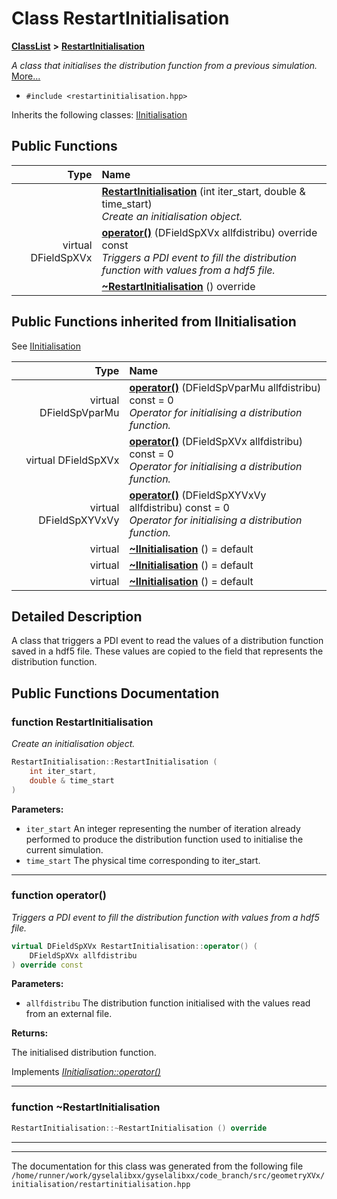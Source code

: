 

# Class RestartInitialisation



[**ClassList**](annotated.md) **>** [**RestartInitialisation**](classRestartInitialisation.md)



_A class that initialises the distribution function from a previous simulation._ [More...](#detailed-description)

* `#include <restartinitialisation.hpp>`



Inherits the following classes: [IInitialisation](classIInitialisation.md)






















































## Public Functions

| Type | Name |
| ---: | :--- |
|   | [**RestartInitialisation**](#function-restartinitialisation) (int iter\_start, double & time\_start) <br>_Create an initialisation object._  |
| virtual DFieldSpXVx | [**operator()**](#function-operator) (DFieldSpXVx allfdistribu) override const<br>_Triggers a PDI event to fill the distribution function with values from a hdf5 file._  |
|   | [**~RestartInitialisation**](#function-restartinitialisation) () override<br> |


## Public Functions inherited from IInitialisation

See [IInitialisation](classIInitialisation.md)

| Type | Name |
| ---: | :--- |
| virtual DFieldSpVparMu | [**operator()**](classIInitialisation.md#function-operator) (DFieldSpVparMu allfdistribu) const = 0<br>_Operator for initialising a distribution function._  |
| virtual DFieldSpXVx | [**operator()**](classIInitialisation.md#function-operator_1) (DFieldSpXVx allfdistribu) const = 0<br>_Operator for initialising a distribution function._  |
| virtual DFieldSpXYVxVy | [**operator()**](classIInitialisation.md#function-operator_2) (DFieldSpXYVxVy allfdistribu) const = 0<br>_Operator for initialising a distribution function._  |
| virtual  | [**~IInitialisation**](classIInitialisation.md#function-iinitialisation-13) () = default<br> |
| virtual  | [**~IInitialisation**](classIInitialisation.md#function-iinitialisation-13) () = default<br> |
| virtual  | [**~IInitialisation**](classIInitialisation.md#function-iinitialisation-13) () = default<br> |






















































## Detailed Description


A class that triggers a PDI event to read the values of a distribution function saved in a hdf5 file. These values are copied to the field that represents the distribution function. 


    
## Public Functions Documentation




### function RestartInitialisation 

_Create an initialisation object._ 
```C++
RestartInitialisation::RestartInitialisation (
    int iter_start,
    double & time_start
) 
```





**Parameters:**


* `iter_start` An integer representing the number of iteration already performed to produce the distribution function used to initialise the current simulation. 
* `time_start` The physical time corresponding to iter\_start. 




        

<hr>



### function operator() 

_Triggers a PDI event to fill the distribution function with values from a hdf5 file._ 
```C++
virtual DFieldSpXVx RestartInitialisation::operator() (
    DFieldSpXVx allfdistribu
) override const
```





**Parameters:**


* `allfdistribu` The distribution function initialised with the values read from an external file. 



**Returns:**

The initialised distribution function. 





        
Implements [*IInitialisation::operator()*](classIInitialisation.md#function-operator_1)


<hr>



### function ~RestartInitialisation 

```C++
RestartInitialisation::~RestartInitialisation () override
```




<hr>

------------------------------
The documentation for this class was generated from the following file `/home/runner/work/gyselalibxx/gyselalibxx/code_branch/src/geometryXVx/initialisation/restartinitialisation.hpp`

